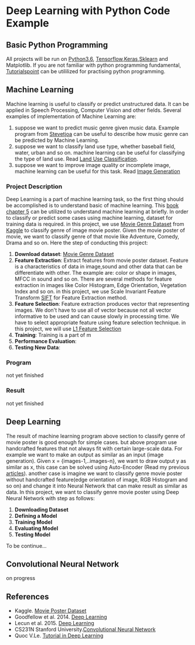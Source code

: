 # Deep Learning with Python Code Example #
## Basic Python Programming ##
All projects will be run on [Python3.6](https://www.python.org/downloads/release/python-360/), [Tensorflow](http://tensorflow.org),[Keras](http://keras.io/),[Sklearn](http://scikit-learn.org/stable/) and Matplotlib. If you are not familiar with python programming fundamental, [Tutorialspoint](http://www.tutorialspoint.com/python/) can be utililized for practising python programming. 
## Machine Learning ##
Machine learning is useful to classify or predict unstructured data. It can be applied in Speech Processing, Computer Vision and other fields. Several examples of implementation of Machine Learning are:
1. suppose we want to predict music genre given music data. Example program from [Stevetjoa](https://github.com/stevetjoa/stanford-mir) can be useful to describe how music genre can be predicted by Machine Learning.
2. suppose we want to classify land use type, whether baseball field, water, urban and so on. machine learning can be useful for classifying the type of land use. Read [Land Use Classification](https://github.com/tavgreen/landuse_classification).
3. suppose we want to improve image quality or incomplete image, machine learning can be useful for this task. Read [Image Generation](https://github.com/tavgreen/generating_images)

### Project Description ###
Deep Learning is a part of machine learning task, so the first thing should be accomplished is to understand basic of machine learning. This [book chapter 5](http://www.deeplearningbook.org) can be utilized to understand machine learning at briefly. In order to classify or predict some cases using machine learning, dataset for training data is required. in this project, we use [Movie Genre Dataset]((https://www.kaggle.com/neha1703/movie-genre-from-its-poster)) from [Kaggle](https://www.kaggle.com/) to classify genre of image movie poster. Given the movie poster of movie, we want to classify genre of that movie like Adventure, Comedy, Drama and so on. Here the step of conducting this project:
1. **Download dataset**: [Movie Genre Dataset]((https://www.kaggle.com/neha1703/movie-genre-from-its-poster)) 
2. **Feature Extraction**: Extract features from movie poster dataset. Feature is a characteristics of data in image,sound and other data that can be differentiate with other. The example are: color or shape in images, MFCC in sound and so on. There are several methods for feature extraction in images like Color Histogram, Edge Orientation, Vegetation Index and so on. in this project, we use Scale Invariant Feature Transform [SIFT](http://docs.opencv.org/3.1.0/da/df5/tutorial_py_sift_intro.html) for Feature Extraction method.
3. **Feature Selection**: Feature extraction produces vector that representing images. We don't have to use all of vector because not all vector informative to be used and can cause slowly in processing time. We have to select appropriate feature using feature selection technique. in this project, we will use [L1 Feature Selection](http://scikit-learn.org/stable/modules/feature_selection.html)
4. **Training**: Training is a part of m
5. **Performance Evaluation**:
6. **Testing New Data**:

### Program ###
not yet finished

### Result ###
not yet finished

## Deep Learning ##
The result of machine learning program above section to classify genre of movie poster is good enough for simple cases. but above program use handcrafted features that not always fit with certain large-scale data. For example we want to make an output as similar as an input (image generation). Given x = {images-1,..images-n}, we want to draw output y as similar as x, this case can be solved using Auto-Encoder (Read my previous [articles](https://github.com/tavgreen/generating_images)). another case is imagine we want to classify genre movie poster without handcrafted feature(edge orientation of image, RGB Histogram and so on) and change it into Neural Network that can make result as similar as data. In this project, we want to classify genre movie poster using Deep Neural Network with step as follows:
1. **Downloading Dataset**
2. **Defining a Model**
3. **Training Model**
4. **Evaluating Model**
5. **Testing Model**

To be continue...

## Convolutional Neural Network ##
on progress

## References ##
- Kaggle. [Movie Poster Dataset](https://www.kaggle.com/neha1703/movie-genre-from-its-poster)
- Goodfellow et al. 2014. [Deep Learning](http://www.deeplearningbook.org)
- Lecun et al. 2015. [Deep Learning](https://www.cs.toronto.edu/~hinton/absps/NatureDeepReview.pdf)
- CS231N Stanford University.[Convolutional Neural Network](http://cs231n.github.io)
- Quoc V.Le. [Tutorial in Deep Learning](https://cs.stanford.edu/~quocle)

